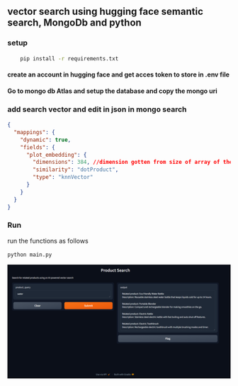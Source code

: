 ## vector search using hugging face semantic search, MongoDb and python
### setup
```bash 
    pip install -r requirements.txt
```

#### create an account in hugging face and get acces token to store in .env file

#### Go to mongo db Atlas and setup the database and copy the mongo uri

### add search vector and edit in json in mongo search
```json
{
  "mappings": {
    "dynamic": true,
    "fields": {
      "plot_embedding": {
        "dimensions": 384, //dimension gotten from size of array of the embedding from hugging face
        "similarity": "dotProduct",
        "type": "knnVector"
      }
    }
  }
}
```

### Run
run the functions as follows
```bash
python main.py
```
!["Workings"](image.png)